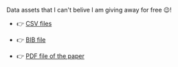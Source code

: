 Data assets that I can't belive I am giving away for free 😉!
- :point_right: [CSV files](/data/citations_1.csv)
 
- :point_right: [BIB file](/data/sigbovik_plants_2021.bib)

- :point_right: [PDF file of the paper](/sigbovik_plants_2021_camera_readyish.pdf)
